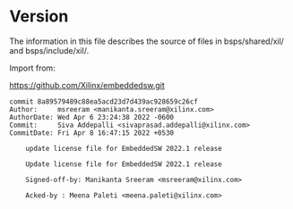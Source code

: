 Version
=======
The information in this file describes the source of files in
bsps/shared/xil/ and bsps/include/xil/.

Import from:

  https://github.com/Xilinx/embeddedsw.git

```
commit 8a89579489c88ea5acd23d7d439ac928659c26cf
Author:     msreeram <manikanta.sreeram@xilinx.com>
AuthorDate: Wed Apr 6 23:24:38 2022 -0600
Commit:     Siva Addepalli <sivaprasad.addepalli@xilinx.com>
CommitDate: Fri Apr 8 16:47:15 2022 +0530

    update license file for EmbeddedSW 2022.1 release

    Update license file for EmbeddedSW 2022.1 release

    Signed-off-by: Manikanta Sreeram <msreeram@xilinx.com>

    Acked-by : Meena Paleti <meena.paleti@xilinx.com>
```
